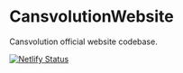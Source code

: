 # CansvolutionWebsite
Cansvolution official website codebase.

[![Netlify Status](https://api.netlify.com/api/v1/badges/c8850110-0c72-4c7a-96a5-ad3f1a23584e/deploy-status)](https://app.netlify.com/sites/cansvolution/deploys)
